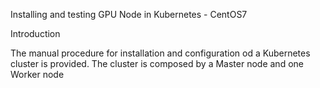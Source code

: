 Installing and testing GPU Node in Kubernetes - CentOS7

Introduction

The manual procedure for installation and configuration od a Kubernetes cluster is provided. The cluster is composed by a Master node and one Worker node
